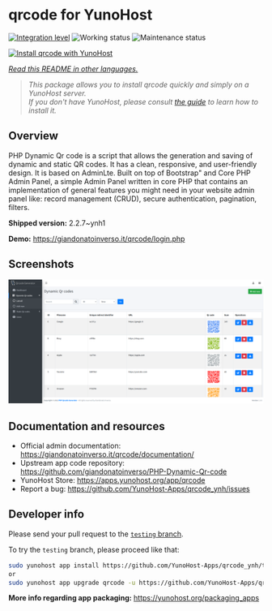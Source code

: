 <!--
N.B.: This README was automatically generated by <https://github.com/YunoHost/apps/tree/master/tools/readme_generator>
It shall NOT be edited by hand.
-->

# qrcode for YunoHost

[![Integration level](https://dash.yunohost.org/integration/qrcode.svg)](https://dash.yunohost.org/appci/app/qrcode) ![Working status](https://ci-apps.yunohost.org/ci/badges/qrcode.status.svg) ![Maintenance status](https://ci-apps.yunohost.org/ci/badges/qrcode.maintain.svg)

[![Install qrcode with YunoHost](https://install-app.yunohost.org/install-with-yunohost.svg)](https://install-app.yunohost.org/?app=qrcode)

*[Read this README in other languages.](./ALL_README.md)*

> *This package allows you to install qrcode quickly and simply on a YunoHost server.*  
> *If you don't have YunoHost, please consult [the guide](https://yunohost.org/install) to learn how to install it.*

## Overview

PHP Dynamic Qr code is a script that allows the generation and saving of dynamic and static QR codes. It has a clean, responsive, and user-friendly design. It is based on AdminLte. Built on top of Bootstrap" and Core PHP Admin Panel, a simple Admin Panel written in core PHP that contains an implementation of general features you might need in your website admin panel like: record management (CRUD), secure authentication, pagination, filters.

**Shipped version:** 2.2.7~ynh1

**Demo:** <https://giandonatoinverso.it/qrcode/login.php>

## Screenshots

![Screenshot of qrcode](./doc/screenshots/screenshot.png)

## Documentation and resources

- Official admin documentation: <https://giandonatoinverso.it/qrcode/documentation/>
- Upstream app code repository: <https://github.com/giandonatoinverso/PHP-Dynamic-Qr-code>
- YunoHost Store: <https://apps.yunohost.org/app/qrcode>
- Report a bug: <https://github.com/YunoHost-Apps/qrcode_ynh/issues>

## Developer info

Please send your pull request to the [`testing` branch](https://github.com/YunoHost-Apps/qrcode_ynh/tree/testing).

To try the `testing` branch, please proceed like that:

```bash
sudo yunohost app install https://github.com/YunoHost-Apps/qrcode_ynh/tree/testing --debug
or
sudo yunohost app upgrade qrcode -u https://github.com/YunoHost-Apps/qrcode_ynh/tree/testing --debug
```

**More info regarding app packaging:** <https://yunohost.org/packaging_apps>
